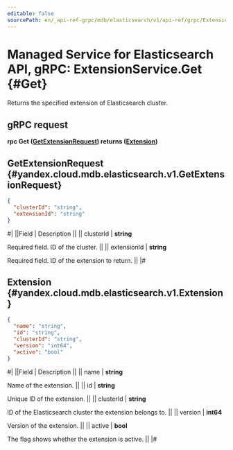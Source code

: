```yaml
---
editable: false
sourcePath: en/_api-ref-grpc/mdb/elasticsearch/v1/api-ref/grpc/Extension/get.md
---
```


# Managed Service for Elasticsearch API, gRPC: ExtensionService.Get {#Get}

Returns the specified extension of Elasticsearch cluster.

## gRPC request

**rpc Get ([GetExtensionRequest](#yandex.cloud.mdb.elasticsearch.v1.GetExtensionRequest)) returns ([Extension](#yandex.cloud.mdb.elasticsearch.v1.Extension))**

## GetExtensionRequest {#yandex.cloud.mdb.elasticsearch.v1.GetExtensionRequest}

```json
{
  "clusterId": "string",
  "extensionId": "string"
}
```

#|
||Field | Description ||
|| clusterId | **string**

Required field. ID of the cluster. ||
|| extensionId | **string**

Required field. ID of the extension to return. ||
|#

## Extension {#yandex.cloud.mdb.elasticsearch.v1.Extension}

```json
{
  "name": "string",
  "id": "string",
  "clusterId": "string",
  "version": "int64",
  "active": "bool"
}
```

#|
||Field | Description ||
|| name | **string**

Name of the extension. ||
|| id | **string**

Unique ID of the extension. ||
|| clusterId | **string**

ID of the Elasticsearch cluster the extension belongs to. ||
|| version | **int64**

Version of the extension. ||
|| active | **bool**

The flag shows whether the extension is active. ||
|#